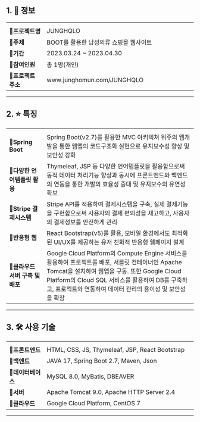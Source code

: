 ## 1. 📝 정보
<table style="width:100%">
  <tr>
    <th style="width:20%; height: 0px"></th>
    <th style="width:80%; height: 0px"></th>
  </tr>
  <tr>
    <td><b>🔹프로젝트명</b></td>
    <td>JUNGHQLO</td>
  </tr>
  <tr>
    <td><b>🔹주제</b></td>
    <td>BOOT를 활용한 남성의류 쇼핑몰 웹사이트</td>
  </tr>
  <tr>
    <td><b>🔹기간</b></td>
    <td>2023.03.24 ~ 2023.04.30</td>
  </tr>
  <tr>
    <td><b>🔹참여인원</b></td>
    <td>총 1명(개인)</td>
  </tr>
  <tr>
    <td><b>🔹프로젝트 주소</b></td>
    <td>www.junghomun.com/JUNGHQLO</td>
  </tr>
</table>

<hr/>

## 2. ⭐ 특징
<table style="width:100%">
  <tr>
    <th style="width:20%; height: 0px"></th>
    <th style="width:80%; height: 0px"></th>
  </tr>
  <tr>
    <td><b>🔹Spring Boot</b></td>
    <td>Spring Boot(v2.7)를 활용한 MVC 아키텍쳐 위주의 웹개발을 통한 웹앱의 코드구조화 실현으로 유지보수성 향상 및 보안성 강화</td>
  </tr>
  <tr>
    <td><b>🔹다양한 언어템플릿 활용</b></td>
    <td>Thymeleaf, JSP 등 다양한 언어템플릿을 활용함으로써 동적 데이터 처리기능 향상과 동시에 프론트엔드와 백엔드의 연동을 통한 개발의 효율성 증대 및 유지보수의 유연성 확보</td>
  </tr>
  <tr>
    <td><b>🔹Stripe 결제시스템</b></td>
    <td>Stripe API를 적용하여 결제시스템을 구축, 실제 결제기능을 구현함으로써 사용자의 결제 편의성을 재고하고, 사용자의 결제정보를 안전하게 관리</td>
  </tr>
  <tr>
    <td><b>🔹반응형 웹</b></td>
    <td>React Bootstrap(v5)를 활용, 모바일 환경에서도 최적화된 UI/UX를 제공하는 유저 친화적 반응형 웹페이지 설계</td>
  </tr>
  <tr>
    <td><b>🔹클라우드 서버 구축 및 배포</b></td>
    <td>Google Cloud Platform의 Compute Engine 서비스를 활용하여 프로젝트를 배포, 서블릿 컨테이너인 Apache Tomcat을 설치하여 웹앱을 구동. 또한 Google Cloud Platform의 Cloud SQL 서비스를 활용하여 DB를 구축하고, 프로젝트와 연동하여 데이터 관리의 용이성 및 보안성을 확장</td>
  </tr>
</table>

<hr/>

## 3. 🛠️ 사용 기술
<table style="width:100%">
  <tr>
    <th style="width:20%; height: 0px"></th>
    <th style="width:80%; height: 0px"></th>
  </tr>
  <tr>
    <td><b>🔹프론트엔드</b></td>
    <td>HTML, CSS, JS, Thymeleaf, JSP, React Bootstrap</td>
  </tr>
  <tr>
    <td><b>🔹백엔드</b></td>
    <td>JAVA 17, Spring Boot 2.7, Maven, Json</td>
  </tr>
  <tr>
    <td><b>🔹데이터베이스</b></td>
    <td>MySQL 8.0, MyBatis, DBEAVER</td>
  </tr>
  <tr>
    <td><b>🔹서버</b></td>
    <td>Apache Tomcat 9.0, Apache HTTP Server 2.4</td>
  </tr>
  <tr>
    <td><b>🔹클라우드</b></td>
    <td>Google Cloud Platform, CentOS 7</td>
  </tr>
</table>

<hr/>